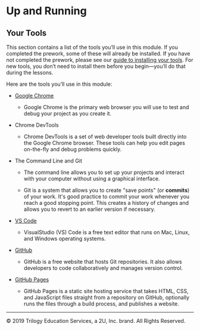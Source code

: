 # Up and Running

## Your Tools

This section contains a list of the tools you’ll use in this module. If you completed the prework, some of these will already be installed. If you have not completed the prework, please see our [guide to installing your tools](https://coding-bootcamp-fsf-prework.readthedocs-hosted.com/en/latest/modules/chapter2/). For new tools, you don’t need to install them before you begin&mdash;you’ll do that during the lessons.

Here are the tools you’ll use in this module:

* [Google Chrome](https://www.google.com/chrome/)

    * Google Chrome is the primary web browser you will use to test and debug your project as you create it.

* Chrome DevTools

    * Chrome DevTools is a set of web developer tools built directly into the Google Chrome browser. These tools can help you edit pages on-the-fly and debug problems quickly.

* The Command Line and Git

    * The command line allows you to set up your projects and interact with your computer without using a graphical interface.

    * Git is a system that allows you to create "save points" (or **commits**) of your work. It's good practice to commit your work whenever you reach a good stopping point. This creates a history of changes and allows you to revert to an earlier version if necessary.

* [VS Code](https://code.visualstudio.com/)

    * VisualStudio (VS) Code is a free text editor that runs on Mac, Linux, and Windows operating systems.    

* [GitHub](https://github.com/)

    * GitHub is a free website that hosts Git repositories. It also allows developers to code collaboratively and manages version control.

* [GitHub Pages](https://pages.github.com/)

    * GitHub Pages is a static site hosting service that takes HTML, CSS, and JavaScript files straight from a repository on GitHub, optionally runs the files through a build process, and publishes a website. 

---
© 2019 Trilogy Education Services, a 2U, Inc. brand. All Rights Reserved.
